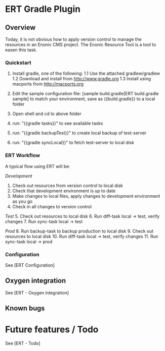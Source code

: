 # ERT Gradle Plugin

## Overview

Today, it is not obvious how to apply version control to manage the resources in an Enonic CMS project. The Enonic Resource Tool is a tool to easen this task.

### Quickstart

1. Install gradle, one of the following: 
1.1 Use the attached gradlew/gradlew
1.2 Download and install from http://www.gradle.org 
1.3 Install using macports from http://macports.org

2. Edit the sample configuration file: [sample build.gradle|ERT build.gradle sample] to match your environment, save as {{build.gradle}} to a local folder
3. Open shell and cd to above folder
4. run: "{{gradle tasks}}" to see available tasks
5. run: "{{gradle backupTest}}" to create local backup of test-server
6. run: "{{gradle syncLocal}}" to fetch test-server to local disk

### ERT Workflow

A typical flow using ERT will be:

*Development*
1. Check out resources from version control to local disk
2. Check that development environment is up to date 
3. Make changes to local files, apply changes to development environment as you go
4. Check in all changes to version control

*Test*
5. Check out resources to local disk
6. Run diff-task local -> test, verify changes
7. Run sync-task local -> test

*Prod*
8. Run backup-task to backup production to local disk
9. Check out resources to local disk
10. Run diff-task local -> test, verify changes
11. Run sync-task local -> prod

### Configuration

See [ERT Configuration]

## Oxygen integration

See [ERT - Oxygen integration]

## Known bugs

# Future features / Todo

See [ERT - Todo]

